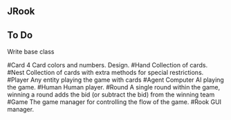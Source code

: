 ## JRook

## To Do

Write base class

#Card
4 Card colors and numbers.
Design.
#Hand
Collection of cards.
#Nest
Collection of cards with extra methods for special restrictions.
#Player
Any entity playing the game with cards
#Agent
Computer AI playing the game.
#Human
Human player.
#Round
A single round within the game, winning a round adds the bid (or subtract the bid) from the winning team
#Game
The game manager for controlling the flow of the game.
#Rook
GUI manager.